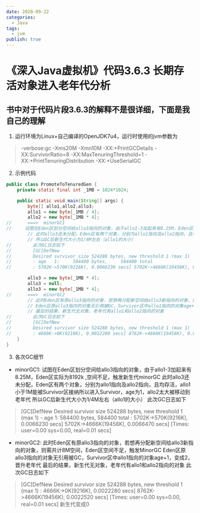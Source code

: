 ```yaml
---
date: 2020-09-22
categories:
  - Java
tags:
  - jvm
publish: true
---
```


# 《深入Java虚拟机》代码3.6.3 长期存活对象进入老年代分析

## 书中对于代码片段3.6.3的解释不是很详细，下面是我自己的理解

1. 运行环境为Linux+自己编译的OpenJDK7u4，运行时使用的jvm参数为

>-verbose:gc -Xms20M -Xmn10M -XX:+PrintGCDetails -XX:SurvivorRatio=8 -XX:MaxTenuringThreshold=1 -XX:+PrintTenuringDistribution  -XX:+UseSerialGC

2. 示例代码

```Java
public class PromoteToTenuredGen {
    private static final int _1MB = 1024*1024;

    public static void main(String[] args) {
        byte[] allo1,allo2,allo3;
        allo1 = new byte[_1MB / 4];
        allo2 = new byte[_1MB * 4];
//      ===>  minorGC1
//     试图在Eden区划分空间给allo3指向的对象，由于allo1-3加起来有8.25M，Eden区实际为8192k ,空间不足，触发新生代minorGC
        // 此时allo3还未分配，Eden区有两个对象，分别为allo1指向及allo2指向，且均存活，allo1小于1M能被Survivor区接纳所以进入Survivor，age为1，allo2太大被移动到老年代
        // 所以GC后新生代大小为1/4M左右（allo1的大小）
//        此次GC日志如下
//        [GC[DefNew
//        Desired survivor size 524288 bytes, new threshold 1 (max 1)
//        - age   1:     584400 bytes,     584400 total
//        : 5702K->570K(9216K), 0.0066230 secs] 5702K->4666K(19456K), 0.0066470 secs] [Times: user=0.00 sys=0.00, real=0.01 secs]

        allo3 = new byte[_1MB * 4];
        allo3 = null;
        allo3 = new byte[_1MB * 4];
//      ===>  minorGC2
        // 此时Eden区有原allo3指向的对象，若想再分配新空间给allo3新指向的对象，则需共计8M空间，Eden区空间不足，触发MinorGC
        // Eden区原allo3指向的对象无引用被GC，Survivor区中allo1指向的对象age+1，变成2，晋升老年代
        // 最后的结果，新生代无对象，老年代有allo1和allo2指向的对象
//        此次GC日志如下
//        [GC[DefNew
//        Desired survivor size 524288 bytes, new threshold 1 (max 1)
//        : 4666K->0K(9216K), 0.0022280 secs] 8762K->4666K(19456K), 0.0022520 secs] [Times: user=0.00 sys=0.00, real=0.01 secs]
    }
}
```

3. 各次GC细节

- minorGC1:
        试图在Eden区划分空间给allo3指向的对象，由于allo1-3加起来有8.25M，Eden区实际为8192k ,空间不足，触发新生代minorGC
        此时allo3还未分配，Eden区有两个对象，分别为allo1指向及allo2指向，且均存活，allo1小于1M能被Survivor区接纳所以进入Survivor，age为1，allo2太大被移动到老年代
        所以GC后新生代大小为1/4M左右（allo1的大小）
        此次GC日志如下

> [GC[DefNew
        Desired survivor size 524288 bytes, new threshold 1 (max 1)
        - age   1:     584400 bytes,     584400 total
        : 5702K->570K(9216K), 0.0066230 secs] 5702K->4666K(19456K), 0.0066470 secs] [Times: user=0.00 sys=0.00, real=0.01 secs]

- minorGC2:
        此时Eden区有原allo3指向的对象，若想再分配新空间给allo3新指向的对象，则需共计8M空间，Eden区空间不足，触发MinorGC
        Eden区原allo3指向的对象无引用被GC，Survivor区中allo1指向的对象age+1，变成2，晋升老年代
        最后的结果，新生代无对象，老年代有allo1和allo2指向的对象
        此次GC日志如下

> [GC[DefNew
        Desired survivor size 524288 bytes, new threshold 1 (max 1)
        : 4666K->0K(9216K), 0.0022280 secs] 8762K->4666K(19456K), 0.0022520 secs] [Times: user=0.00 sys=0.00, real=0.01 secs]
        新生代变成0
